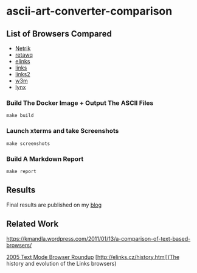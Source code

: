 # ascii-art-converter-comparison


## List of Browsers Compared

* [Netrik](http://netrik.sourceforge.net/)
* [retawq](http://retawq.sourceforge.net/)
* [elinks](http://elinks.or.cz/)
* [links](http://www.jikos.cz/~mikulas/links/)
* [links2](http://links.twibright.com/)
* [w3m](http://w3m.sourceforge.net/)
* [lynx](http://lynx.browser.org/)

### Build The Docker Image + Output The ASCII Files

    make build

### Launch xterms and take Screenshots

    make screenshots

### Build A Markdown Report

    make report

## Results

Final results are published on my [blog](http://xkyle.com/a-comparison-of-text-based-web-browsers/)

## Related Work 

https://kmandla.wordpress.com/2011/01/13/a-comparison-of-text-based-browsers/

[2005 Text Mode Browser Roundup](http://www.linuxjournal.com/article/8148)
[http://elinks.cz/history.html](The history and evolution of the Links browsers)
